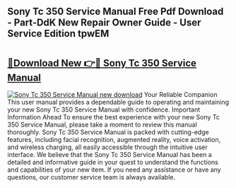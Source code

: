 ## Sony Tc 350 Service Manual Free Pdf Download - Part-DdK New Repair Owner Guide - User Service Edition tpwEM

# <h2><a href="http://bc51792.oget.top/?id=Sony+Tc+350+Service+Manual">🔗Download New 👉🔴 Sony Tc 350 Service Manual</a></h2>

[![Sony Tc 350 Service Manual new download](https://i.imgur.com/5g1atiW.png)](http://bc51792.oget.top/?id=Sony+Tc+350+Service+Manual)
Your Reliable Companion This user manual provides a dependable guide to operating and maintaining your new Sony Tc 350 Service Manual with confidence. Important Information Ahead To ensure the best experience with your new Sony Tc 350 Service Manual, please take a moment to review this manual thoroughly. Sony Tc 350 Service Manual is packed with cutting-edge features, including facial recognition, augmented reality, voice activation, and wireless charging, all easily accessible through the intuitive user interface. We believe that the Sony Tc 350 Service Manual has been a detailed and informative guide in your quest to understand the functions and capabilities of your new item. If you need any assistance or have any questions, our customer service team is always available.
